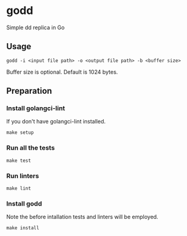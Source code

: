 # godd

Simple dd replica in Go

## Usage

`godd -i <input file path> -o <output file path> -b <buffer size>`

Buffer size is optional. Default is 1024 bytes. 

## Preparation

### Install golangci-lint

If you don't have golangci-lint installed.

`make setup`

### Run all the tests

`make test`

### Run linters

`make lint`

### Install godd

Note the before intallation tests and linters will be employed.

`make install`




